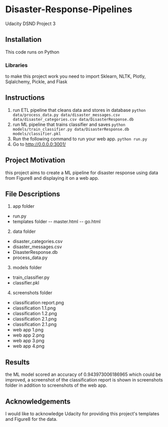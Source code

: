 # Disaster-Response-Pipelines
Udacity DSND Project 3

## Installation <a name="installation"></a>
This code runs on Python  

### Libraries
to make this project work you need to import Sklearn, NLTK, Plotly, Sqlalchemy, Pickle, and Flask

## Instructions

1. run ETL pipeline that cleans data and stores in database
        `python data/process_data.py data/disaster_messages.csv data/disaster_categories.csv data/DisasterResponse.db`
2. run ML pipeline that trains classifier and saves
        `python models/train_classifier.py data/DisasterResponse.db models/classifier.pkl`
3. Run the following command to run your web app.
    `python run.py`
4. Go to http://0.0.0.0:3001/

## Project Motivation<a name="motivation"></a>

this project aims to create a ML pipeline for disaster response using data from Figure8 and displaying it 
on a web app. 

## File Descriptions <a name="files"></a>

1. app folder 
  - run.py
  - templates folder
    -- master.html
    -- go.html
2. data folder
  - disaster_categories.csv
  - disaster_messages.csv
  - DisasterResponse.db
  - process_data.py
3. models folder
  - train_classifier.py
  - classifier.pkl
4. screenshots folder
  - classification report.png
  - classification 1.1.png
  - classification 1.2.png
  - classification 2.1.png
  - classification 2.1.png
  - web app 1.png
  - web app 2.png
  - web app 3.png
  - web app 4.png

## Results<a name="results"></a>
the ML model scored an accuracy of 0.943973006186965 which could be improved, a screenshot of the classification report is shown in screenshots folder in addition to screenshots of the web app.

## Acknowledgements<a name="licensing"></a>
I would like to acknowledge Udacity for providing this project's templates and Figure8 for the data. 


